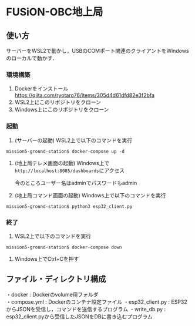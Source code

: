 # FUSiON-OBC地上局

## 使い方
サーバーをWSL2で動かし，USBのCOMポート関連のクライアントをWindowsのローカルで動かす．

### 環境構築
1. Dockerをインストール
https://qiita.com/ryotaro76/items/305d4d61dfd82e3f2bfa
1. WSL2上にこのリポジトリをクローン
1. Windows上にこのリポジトリをクローン
### 起動
1. (サーバーの起動) WSL2上で以下のコマンドを実行
```
mission5-ground-station$ docker-compose up -d
```
1. (地上局テレメ画面の起動) Windows上で`http://localhost:8085/dashboards`にアクセス
    
    今のところユーザー名はadminでパスワードもadmin
1. (地上局コマンド画面の起動) Windows上で以下のコマンドを実行
```
mission5-ground-station$ python3 esp32_client.py
```
### 終了
1. WSL2上で以下のコマンドを実行
```
mission5-ground-station$ docker-compose down
```
1. Windows上でCtrl+Cを押す

## ファイル・ディレクトリ構成
・docker : Dockerのvolume用フォルダ  
・compose.yml : Dockerのコンテナ設定ファイル 
・esp32_client.py : ESP32からJSONを受信し，コマンドを送信するプログラム
・write_db.py : esp32_client.pyから受信したJSONをDBに書き込むプログラム
